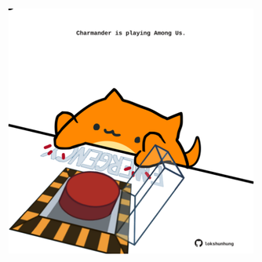 <!-- built at 01/04/2023, 05:00:57 UTC -->
<p align="center">
  <img width="500" height="500" src="./ReadmeImage.svg">
</p>
